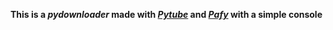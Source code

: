 __This is a _pydownloader_ made with [_Pytube_](https://pypi.org/project/pytube/) and [_Pafy_](https://pypi.org/project/pafy/) with a simple console__

